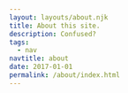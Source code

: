 ```yaml
---
layout: layouts/about.njk
title: About this site.
description: Confused? 
tags:
  - nav
navtitle: about
date: 2017-01-01
permalink: /about/index.html
---
```

